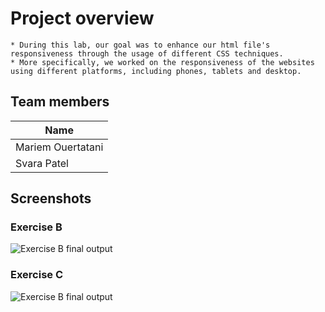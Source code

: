 # Project overview
    * During this lab, our goal was to enhance our html file's responsiveness through the usage of different CSS techniques.
    * More specifically, we worked on the responsiveness of the websites using different platforms, including phones, tablets and desktop.
## Team members

|      Name       | 
|-----------------| 
|Mariem Ouertatani|  
|Svara Patel      |

## Screenshots

### Exercise B

![Exercise B final output](./ExerciseB.gif) 

### Exercise C

![Exercise B final output](./ExerciseC.gif)